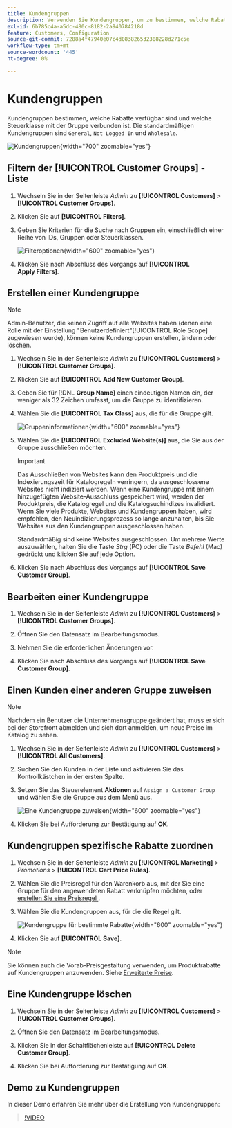 ```yaml
---
title: Kundengruppen
description: Verwenden Sie Kundengruppen, um zu bestimmen, welche Rabatte für Kunden verfügbar sind, die einer Gruppe zugewiesen sind, und die mit der Gruppe verbundene Steuerklasse.
exl-id: 6b785c4a-a5dc-480c-8182-2a940784218d
feature: Customers, Configuration
source-git-commit: 7288a4f47940e07c4d083826532308228d271c5e
workflow-type: tm+mt
source-wordcount: '445'
ht-degree: 0%

---
```


# Kundengruppen

Kundengruppen bestimmen, welche Rabatte verfügbar sind und welche Steuerklasse mit der Gruppe verbunden ist. Die standardmäßigen Kundengruppen sind `General`, `Not Logged In` und `Wholesale`.

![Kundengruppen](assets/customer-groups.png){width="700" zoomable="yes"}

## Filtern der [!UICONTROL Customer Groups] -Liste

1. Wechseln Sie in der Seitenleiste _Admin_ zu **[!UICONTROL Customers]** > **[!UICONTROL Customer Groups]**.

1. Klicken Sie auf **[!UICONTROL Filters]**.

1. Geben Sie Kriterien für die Suche nach Gruppen ein, einschließlich einer Reihe von IDs, Gruppen oder Steuerklassen.

   ![Filteroptionen](assets/groups-filters.png){width="600" zoomable="yes"}

1. Klicken Sie nach Abschluss des Vorgangs auf **[!UICONTROL Apply Filters]**.

## Erstellen einer Kundengruppe

>[!NOTE]
>
>Admin-Benutzer, die keinen Zugriff auf alle Websites haben (denen eine Rolle mit der Einstellung &quot;Benutzerdefiniert&quot;[!UICONTROL Role Scope] zugewiesen wurde), können keine Kundengruppen erstellen, ändern oder löschen.

1. Wechseln Sie in der Seitenleiste _Admin_ zu **[!UICONTROL Customers]** > **[!UICONTROL Customer Groups]**.

1. Klicken Sie auf **[!UICONTROL Add New Customer Group]**.

1. Geben Sie für [!DNL **Group Name]** einen eindeutigen Namen ein, der weniger als 32 Zeichen umfasst, um die Gruppe zu identifizieren.

1. Wählen Sie die **[!UICONTROL Tax Class]** aus, die für die Gruppe gilt.

   ![Gruppeninformationen](assets/group-information.png){width="600" zoomable="yes"}

1. Wählen Sie die **[!UICONTROL Excluded Website(s)]** aus, die Sie aus der Gruppe ausschließen möchten.

   >[!IMPORTANT]
   >
   >Das Ausschließen von Websites kann den Produktpreis und die Indexierungszeit für Katalogregeln verringern, da ausgeschlossene Websites nicht indiziert werden. Wenn eine Kundengruppe mit einem hinzugefügten Website-Ausschluss gespeichert wird, werden der Produktpreis, die Katalogregel und die Katalogsuchindizes invalidiert. Wenn Sie viele Produkte, Websites und Kundengruppen haben, wird empfohlen, den Neuindizierungsprozess so lange anzuhalten, bis Sie Websites aus den Kundengruppen ausgeschlossen haben.

   Standardmäßig sind keine Websites ausgeschlossen. Um mehrere Werte auszuwählen, halten Sie die Taste _Strg_ (PC) oder die Taste _Befehl_ (Mac) gedrückt und klicken Sie auf jede Option.

1. Klicken Sie nach Abschluss des Vorgangs auf **[!UICONTROL Save Customer Group]**.

## Bearbeiten einer Kundengruppe

1. Wechseln Sie in der Seitenleiste _Admin_ zu **[!UICONTROL Customers]** > **[!UICONTROL Customer Groups]**.

1. Öffnen Sie den Datensatz im Bearbeitungsmodus.

1. Nehmen Sie die erforderlichen Änderungen vor.

1. Klicken Sie nach Abschluss des Vorgangs auf **[!UICONTROL Save Customer Group]**.

## Einen Kunden einer anderen Gruppe zuweisen

>[!NOTE]
>
>Nachdem ein Benutzer die Unternehmensgruppe geändert hat, muss er sich bei der Storefront abmelden und sich dort anmelden, um neue Preise im Katalog zu sehen.

1. Wechseln Sie in der Seitenleiste _Admin_ zu **[!UICONTROL Customers]** > **[!UICONTROL All Customers]**.

1. Suchen Sie den Kunden in der Liste und aktivieren Sie das Kontrollkästchen in der ersten Spalte.

1. Setzen Sie das Steuerelement **Aktionen** auf `Assign a Customer Group` und wählen Sie die Gruppe aus dem Menü aus.

   ![Eine Kundengruppe zuweisen](assets/group-assign.png){width="600" zoomable="yes"}

1. Klicken Sie bei Aufforderung zur Bestätigung auf **OK**.

## Kundengruppen spezifische Rabatte zuordnen

1. Wechseln Sie in der Seitenleiste _Admin_ zu **[!UICONTROL Marketing]** > _Promotions_ > **[!UICONTROL Cart Price Rules]**.

1. Wählen Sie die Preisregel für den Warenkorb aus, mit der Sie eine Gruppe für den angewendeten Rabatt verknüpfen möchten, oder [erstellen Sie eine Preisregel ](../merchandising-promotions/price-rules-catalog.md).

1. Wählen Sie die Kundengruppen aus, für die die Regel gilt.

   ![Kundengruppe für bestimmte Rabatte](assets/group-discount.png){width="600" zoomable="yes"}

1. Klicken Sie auf **[!UICONTROL Save]**.

>[!NOTE]
>
> Sie können auch die Vorab-Preisgestaltung verwenden, um Produktrabatte auf Kundengruppen anzuwenden. Siehe [Erweiterte Preise](../catalog/product-price-group.md).

## Eine Kundengruppe löschen

1. Wechseln Sie in der Seitenleiste _Admin_ zu **[!UICONTROL Customers]** > **[!UICONTROL Customer Groups]**.

1. Öffnen Sie den Datensatz im Bearbeitungsmodus.

1. Klicken Sie in der Schaltflächenleiste auf **[!UICONTROL Delete Customer Group]**.

1. Klicken Sie bei Aufforderung zur Bestätigung auf **OK**.

## Demo zu Kundengruppen

In dieser Demo erfahren Sie mehr über die Erstellung von Kundengruppen:

>[!VIDEO](https://video.tv.adobe.com/v/343660/?quality=12&learn=on)

